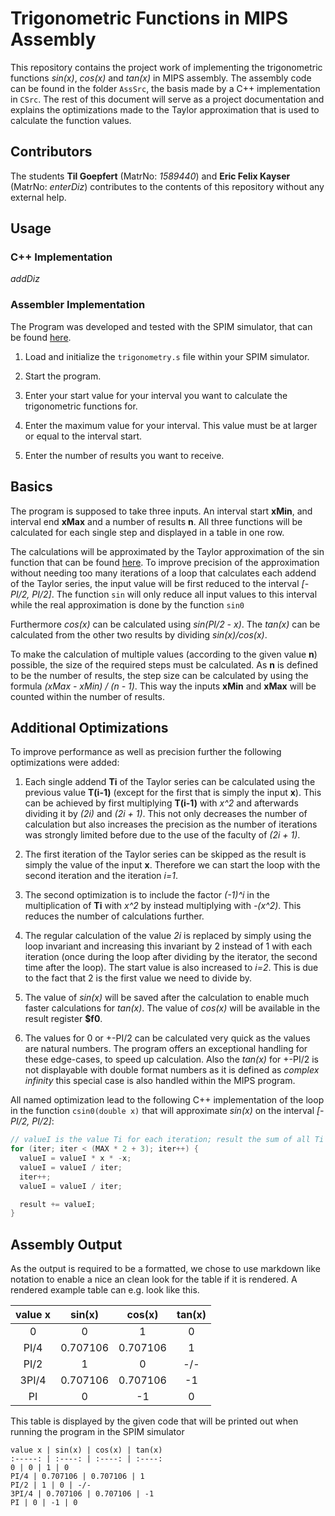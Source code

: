 # Trigonometric Functions in MIPS Assembly

This repository contains the project work of implementing the trigonometric functions
*sin(x)*, *cos(x)* and *tan(x)* in MIPS assembly. The assembly code can be found in the
folder `AssSrc`, the basis made by a C++ implementation in `CSrc`. The rest of this
document will serve as a project documentation and explains the optimizations made to the
Taylor approximation that is used to calculate the function values.

## Contributors
The students **Til Goepfert** (MatrNo: *1589440*) and **Eric Felix Kayser** (MatrNo: *enterDiz*)
contributes to the contents of this repository without any external help.

## Usage

### C++ Implementation
*addDiz*

### Assembler Implementation
The Program was developed and tested with the SPIM simulator, that can be found 
[here](http://spimsimulator.sourceforge.net/).

1. Load and initialize the ``trigonometry.s`` file within your SPIM simulator. 

2. Start the program.

3. Enter your start value for your interval you want to calculate the trigonometric 
functions for.

4. Enter the maximum value for your interval. This value must be at larger or equal to 
the interval start.

5. Enter the number of results you want to receive. 

## Basics
The program is supposed to take three inputs. An interval start **xMin**, and interval
end **xMax** and a number of results **n**. All three functions will be calculated for
each single step and displayed in a table in one row.

The calculations will be approximated by the Taylor approximation of the sin function
that can be found [here](https://en.wikipedia.org/wiki/Sine#Series_definition). To
improve precision of the approximation without needing too many iterations of a loop
that calculates each addend of the Taylor series, the input value will be first reduced
to the interval *[-PI/2, PI/2]*. The function `sin` will only reduce all input values to this interval while the real approximation is done by the function `sin0`

Furthermore *cos(x)* can be calculated using *sin(PI/2 - x)*. The *tan(x)* can be
calculated from the other two results by dividing *sin(x)/cos(x)*.

To make the calculation of multiple values (according to the given value **n**) possible, 
the size of the required steps must be calculated. As **n** is defined to be the number of 
results, the step size can be calculated by using the formula *(xMax - xMin) / (n - 1)*. 
This way the inputs **xMin** and **xMax** will be counted within the number of results. 

## Additional Optimizations
To improve performance as well as precision further the following optimizations were
added:

1. Each single addend **Ti** of the Taylor series can be calculated using the previous
value **T(i-1)** (except for the first that is simply the input **x**). This can be
achieved by first multiplying **T(i-1)** with *x^2* and afterwards dividing it by *(2i)*
and *(2i + 1)*. This not only decreases the number of calculation but also increases the
precision as the number of iterations was strongly limited before due to the use of the
faculty of *(2i + 1)*.

2. The first iteration of the Taylor series can be skipped as the result is simply the value of the input **x**. Therefore we can start the loop with the second iteration and the iteration *i=1*.

3. The second optimization is to include the factor *(-1)^i* in the multiplication of
**Ti** with *x^2* by instead multiplying with *-(x^2)*. This reduces the number of
calculations further.

4. The regular calculation of the value *2i* is replaced by simply using the loop
invariant and increasing this invariant by 2 instead of 1 with each iteration (once
during the loop after dividing by the iterator, the second time after the loop). The
start value is also increased to *i=2*. This is due to the fact that 2 is the first value
we need to divide by.

5. The value of *sin(x)* will be saved after the calculation to enable much faster
calculations for *tan(x)*. The value of *cos(x)* will be available in the result
register **$f0**.

6. The values for 0 or +-PI/2 can be calculated very quick as the values are natural numbers.
The program offers an exceptional handling for these edge-cases, to speed up calculation.
Also the *tan(x)* for +-PI/2 is not displayable with double format numbers as it is defined as
*complex infinity* this special case is also handled within the MIPS program.

All named optimization lead to the following C++ implementation of the loop in the
function `csin0(double x)` that will approximate *sin(x)* on the interval *[-PI/2,
PI/2]*:

```C++
// valueI is the value Ti for each iteration; result the sum of all Ti
for (iter; iter < (MAX * 2 + 3); iter++) {
  valueI = valueI * x * -x;
  valueI = valueI / iter;
  iter++;
  valueI = valueI / iter;

  result += valueI;
}
```

## Assembly Output
As the output is required to be a formatted, we chose to use markdown like notation to
enable a nice an clean look for the table if it is rendered. A rendered example table can
e.g. look like this.

value x | sin(x) | cos(x) | tan(x)
:-----: | :----: | :----: | :----:
0 | 0 | 1 | 0
PI/4 | 0.707106 | 0.707106 | 1
PI/2 | 1 | 0 | -/-
3PI/4 | 0.707106 | 0.707106 | -1
PI | 0 | -1 | 0

This table is displayed by the given code that will be printed out when running the
program in the SPIM simulator
```
value x | sin(x) | cos(x) | tan(x)
:-----: | :----: | :----: | :----:
0 | 0 | 1 | 0
PI/4 | 0.707106 | 0.707106 | 1
PI/2 | 1 | 0 | -/-
3PI/4 | 0.707106 | 0.707106 | -1
PI | 0 | -1 | 0
```
